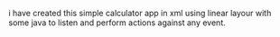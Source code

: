 i have created this simple calculator app in xml using linear layour with some java to listen and perform actions against any event.

